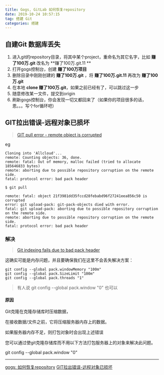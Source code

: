 ```yaml
---
title: Gogs, GitLab 如何恢复repository
date: 2019-10-24 10:57:15
tag: 搭建 Git
categories: 搭建
---
```


## 自建Git 数据库丢失

1. 进入git的repository目录，将其中某个project，重命名为其它名字，比如 **赚了100万.git** 改名为 **赚了100万.git.11 **
1. 打开gogs控制台，创建 **赚了100万项目**
1. 删除目录中刚刚创建的 **赚了100万.git** ，将 **赚了100万.git.11** 再改为 **赚了100万.git**
1. 在本地 **clone 赚了100万.git**，如果之前已经有了，可以跳过这一步
1. 随意修改某一文件，提交到origin
1. 刷新gogs控制台，你会发现一切又都回来了（如果你的项目很多的话，恩。。。写个for循环吧）



## GIT拉出错误-远程对象已损坏
> [GIT pull error - remote object is corrupted]((https://stackoverflow.com/questions/4170317/git-pull-error-remote-object-is-corrupted))

eg
```
Cloning into 'Allcloud'...
remote: Counting objects: 36, done.
remote: fatal: Out of memory, malloc failed (tried to allocate 185646833 bytes)
remote: aborting due to possible repository corruption on the remote side.
fatal: protocol error: bad pack header
```

```
$ git pull

remote: fatal: object 21f3981dd35fccd28febabd96f27241eea856c50 is corrupted
error: git upload-pack: git-pack-objects died with error.
fatal: git upload-pack: aborting due to possible repository corruption on the remote side.
remote: aborting due to possible repository corruption on the remote side.
fatal: protocol error: bad pack header
```

### 解决

> [Git indexing fails due to bad pack header](https://confluence.atlassian.com/display/FISHKB/Git+indexing+fails+due+to+bad+pack+header)

这确实可能是内存问题，并且要确保我们在这里不会丢失解决方案：
```
git config --global pack.windowMemory "100m"
git config --global pack.SizeLimit "100m" 
git config --global pack.threads "1"
```
> 有人说 git config --global pack.window "0" 也可以

#### 原因

Git克隆在克隆存储库时压缩数据，

在接收数据/文件之前，它将压缩服务器内存上的数据。

如果服务器内存不足，则打包对象时会出现上述错误

您可以通过使git克隆存储库而不用以下方法打包服务器上的对象来解决此问题。

git config --global pack.window "0"

***
[gogs: 如何恢复repository](https://www.cnblogs.com/ilovewindy/p/6700867.html)
[GIT拉出错误-远程对象已损坏](https://stackoverflow.com/questions/4170317/git-pull-error-remote-object-is-corrupted)

